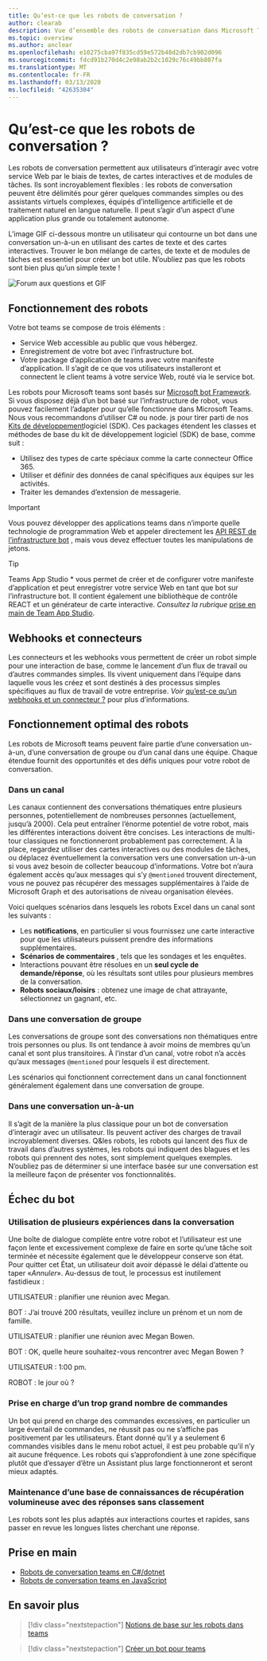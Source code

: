 ```yaml
---
title: Qu’est-ce que les robots de conversation ?
author: clearab
description: Vue d’ensemble des robots de conversation dans Microsoft Teams.
ms.topic: overview
ms.author: anclear
ms.openlocfilehash: e10275cba97f835cd59e572b48d2db7cb902d096
ms.sourcegitcommit: fdcd91b270d4c2e98ab2b2c1029c76c49bb807fa
ms.translationtype: MT
ms.contentlocale: fr-FR
ms.lasthandoff: 03/13/2020
ms.locfileid: "42635304"
---
```

# <a name="what-are-conversational-bots"></a>Qu’est-ce que les robots de conversation ?

Les robots de conversation permettent aux utilisateurs d’interagir avec votre service Web par le biais de textes, de cartes interactives et de modules de tâches. Ils sont incroyablement flexibles : les robots de conversation peuvent être délimités pour gérer quelques commandes simples ou des assistants virtuels complexes, équipés d’intelligence artificielle et de traitement naturel en langue naturelle. Il peut s’agir d’un aspect d’une application plus grande ou totalement autonome.

L’image GIF ci-dessous montre un utilisateur qui contourne un bot dans une conversation un-à-un en utilisant des cartes de texte et des cartes interactives. Trouver le bon mélange de cartes, de texte et de modules de tâches est essentiel pour créer un bot utile. N’oubliez pas que les robots sont bien plus qu’un simple texte !

![Forum aux questions et GIF](~/assets/images/FAQPlusEndUser.gif)

## <a name="how-bots-work"></a>Fonctionnement des robots

Votre bot teams se compose de trois éléments :

* Service Web accessible au public que vous hébergez.
* Enregistrement de votre bot avec l’infrastructure bot.
* Votre package d’application de teams avec votre manifeste d’application. Il s’agit de ce que vos utilisateurs installeront et connectent le client teams à votre service Web, routé via le service bot.

Les robots pour Microsoft teams sont basés sur [Microsoft bot Framework](https://dev.botframework.com/). Si vous disposez déjà d’un bot basé sur l’infrastructure de robot, vous pouvez facilement l’adapter pour qu’elle fonctionne dans Microsoft Teams. Nous vous recommandons d’utiliser C# ou node. js pour tirer parti de nos [Kits de développement](/microsoftteams/platform/#pivot=sdk-tools)logiciel (SDK). Ces packages étendent les classes et méthodes de base du kit de développement logiciel (SDK) de base, comme suit :

* Utilisez des types de carte spéciaux comme la carte connecteur Office 365.
* Utiliser et définir des données de canal spécifiques aux équipes sur les activités.
* Traiter les demandes d’extension de messagerie.

> [!IMPORTANT]
> Vous pouvez développer des applications teams dans n’importe quelle technologie de programmation Web et appeler directement les [API REST de l’infrastructure bot](/bot-framework/rest-api/bot-framework-rest-overview) , mais vous devez effectuer toutes les manipulations de jetons.

> [!TIP]
> Teams App Studio * vous permet de créer et de configurer votre manifeste d’application et peut enregistrer votre service Web en tant que bot sur l’infrastructure bot. Il contient également une bibliothèque de contrôle REACT et un générateur de carte interactive. *Consultez la rubrique* [prise en main de Team App Studio](~/concepts/build-and-test/app-studio-overview.md).

## <a name="webhooks-and-connectors"></a>Webhooks et connecteurs

Les connecteurs et les webhooks vous permettent de créer un robot simple pour une interaction de base, comme le lancement d’un flux de travail ou d’autres commandes simples. Ils vivent uniquement dans l’équipe dans laquelle vous les créez et sont destinés à des processus simples spécifiques au flux de travail de votre entreprise. *Voir* [qu’est-ce qu’un webhooks et un connecteur ?](~/webhooks-and-connectors/what-are-webhooks-and-connectors.md) pour plus d’informations.

## <a name="where-bots-work-best"></a>Fonctionnement optimal des robots

Les robots de Microsoft teams peuvent faire partie d’une conversation un-à-un, d’une conversation de groupe ou d’un canal dans une équipe. Chaque étendue fournit des opportunités et des défis uniques pour votre robot de conversation.

### <a name="in-a-channel"></a>Dans un canal

Les canaux contiennent des conversations thématiques entre plusieurs personnes, potentiellement de nombreuses personnes (actuellement, jusqu’à 2000). Cela peut entraîner l’énorme potentiel de votre robot, mais les différentes interactions doivent être concises. Les interactions de multi-tour classiques ne fonctionneront probablement pas correctement. À la place, regardez utiliser des cartes interactives ou des modules de tâches, ou déplacez éventuellement la conversation vers une conversation un-à-un si vous avez besoin de collecter beaucoup d’informations. Votre bot n’aura également accès qu’aux messages qui s’y `@mentioned` trouvent directement, vous ne pouvez pas récupérer des messages supplémentaires à l’aide de Microsoft Graph et des autorisations de niveau organisation élevées.

Voici quelques scénarios dans lesquels les robots Excel dans un canal sont les suivants :

* Les **notifications**, en particulier si vous fournissez une carte interactive pour que les utilisateurs puissent prendre des informations supplémentaires.
* **Scénarios de commentaires** , tels que les sondages et les enquêtes.
* Interactions pouvant être résolues en un **seul cycle de demande/réponse**, où les résultats sont utiles pour plusieurs membres de la conversation.
* **Robots sociaux/loisirs** : obtenez une image de chat attrayante, sélectionnez un gagnant, etc.

### <a name="in-a-group-chat"></a>Dans une conversation de groupe

Les conversations de groupe sont des conversations non thématiques entre trois personnes ou plus. Ils ont tendance à avoir moins de membres qu’un canal et sont plus transitoires. À l’instar d’un canal, votre robot n’a accès qu’aux messages `@mentioned` pour lesquels il est directement.

Les scénarios qui fonctionnent correctement dans un canal fonctionnent généralement également dans une conversation de groupe.

### <a name="in-a-one-to-one-chat"></a>Dans une conversation un-à-un

Il s’agit de la manière la plus classique pour un bot de conversation d’interagir avec un utilisateur. Ils peuvent activer des charges de travail incroyablement diverses. Q&les robots, les robots qui lancent des flux de travail dans d’autres systèmes, les robots qui indiquent des blagues et les robots qui prennent des notes, sont simplement quelques exemples. N’oubliez pas de déterminer si une interface basée sur une conversation est la meilleure façon de présenter vos fonctionnalités.

## <a name="bot-fails"></a>Échec du bot

### <a name="having-multi-turn-experiences-in-chat"></a>Utilisation de plusieurs expériences dans la conversation

Une boîte de dialogue complète entre votre robot et l’utilisateur est une façon lente et excessivement complexe de faire en sorte qu’une tâche soit terminée et nécessite également que le développeur conserve son état. Pour quitter cet État, un utilisateur doit avoir dépassé le délai d’attente ou taper «*Annuler*». Au-dessus de tout, le processus est inutilement fastidieux :

UTILISATEUR : planifier une réunion avec Megan.

BOT : J’ai trouvé 200 résultats, veuillez inclure un prénom et un nom de famille.

UTILISATEUR : planifier une réunion avec Megan Bowen.

BOT : OK, quelle heure souhaitez-vous rencontrer avec Megan Bowen ?

UTILISATEUR : 1:00 pm.

ROBOT : le jour où ?

### <a name="supporting-too-many-commands"></a>Prise en charge d’un trop grand nombre de commandes

Un bot qui prend en charge des commandes excessives, en particulier un large éventail de commandes, ne réussit pas ou ne s’affiche pas positivement par les utilisateurs. Étant donné qu’il y a seulement 6 commandes visibles dans le menu robot actuel, il est peu probable qu’il n’y ait aucune fréquence. Les robots qui s’approfondient à une zone spécifique plutôt que d’essayer d’être un Assistant plus large fonctionneront et seront mieux adaptés.

### <a name="maintaining-a-large-retrieval-knowledge-base-with-unranked-responses"></a>Maintenance d’une base de connaissances de récupération volumineuse avec des réponses sans classement

Les robots sont les plus adaptés aux interactions courtes et rapides, sans passer en revue les longues listes cherchant une réponse.

## <a name="get-started"></a>Prise en main

* [Robots de conversation teams en C#/dotnet](https://github.com/microsoft/BotBuilder-Samples/tree/master/samples/csharp_dotnetcore/57.teams-conversation-bot)
* [Robots de conversation teams en JavaScript](https://github.com/microsoft/BotBuilder-Samples/tree/master/samples/javascript_nodejs/57.teams-conversation-bot)

## <a name="learn-more"></a>En savoir plus

> [!div class="nextstepaction"]
> [Notions de base sur les robots dans teams](~/bots/bot-basics.md)

> [!div class="nextstepaction"]
> [Créer un bot pour teams](~/bots/how-to/create-a-bot-for-teams.md)
